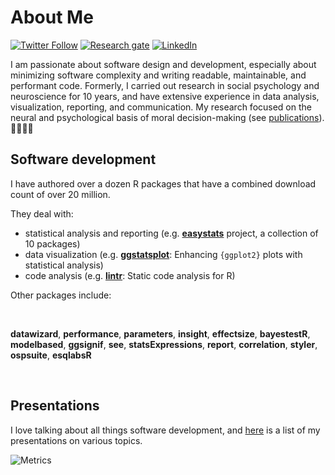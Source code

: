# About Me

[![Twitter Follow](https://img.shields.io/twitter/follow/patilindrajeets?label=%20%40IndrajeetPatil&style=flat-square&labelColor=2196F3&logo=twitter&logoColor=white&colorB=0D47A1)](https://twitter.com/patilindrajeets)
[![Research gate](https://img.shields.io/badge/-Research%20Gate-green.svg?style=flat-square&logo=researchgate&logoColor=white&colorB=616161&labelColor=00BFA5)](https://www.researchgate.net/profile/Indrajeet-Patil-2)
[![LinkedIn](https://img.shields.io/badge/LinkedIn-0077B5?style=for-the-badge&logo=linkedin&logoColor=white)](https://www.linkedin.com/in/indrajeet-patil-397865174/)

I am passionate about software design and development, especially about minimizing software complexity and
writing readable, maintainable, and performant code. Formerly, I carried out research in social psychology and
neuroscience for 10 years, and have extensive experience in data analysis, visualization, reporting, and
communication. My research focused on the neural and psychological basis of moral decision-making (see [publications](https://sites.google.com/site/indrajeetspatilmorality/publications)). 🥼🔬👨‍💻

## Software development

I have authored over a dozen R packages that have a combined download count of over 20 million. 

They deal with:

- statistical analysis and reporting (e.g. [**easystats**](https://easystats.github.io/easystats/) project, a collection of 10 packages)
- data visualization (e.g. [**ggstatsplot**](https://github.com/IndrajeetPatil/ggstatsplot): Enhancing `{ggplot2}` plots with statistical analysis)
- code analysis (e.g. [**lintr**](https://lintr.r-lib.org/): Static code analysis for R)
<!-- - interactive web applications -->

Other packages include: 

<br>

**datawizard**, **performance**, **parameters**, **insight**, **effectsize**, **bayestestR**, **modelbased**,
**ggsignif**, **see**, **statsExpressions**, **report**, **correlation**, **styler**, **ospsuite**, **esqlabsR**

<br>

## Presentations

I love talking about all things software development, and [here](https://sites.google.com/site/indrajeetspatilmorality/presentations) is a list of my presentations on various topics.

<!-- [![My github stats](https://github-readme-stats.vercel.app/api?username=IndrajeetPatil&count_private=true&show_icons=true&theme=onedark)](https://github.com/anuraghazra/github-readme-stats)
![Top Langs](https://github-readme-stats.vercel.app/api/top-langs/?username=IndrajeetPatil&layout=compact&theme=onedark) -->

![Metrics](https://metrics.lecoq.io/IndrajeetPatil?template=classic&config.timezone=Europe%2FBerlin)
